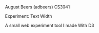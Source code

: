 August Beers (adbeers) 
CS3041

Experiment: Text Width

A small web experiment tool I made With D3



